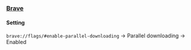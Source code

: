 ### [Brave](https://github.com/brave/brave-browser)

#### Setting

`brave://flags/#enable-parallel-downloading` → Parallel downloading → Enabled